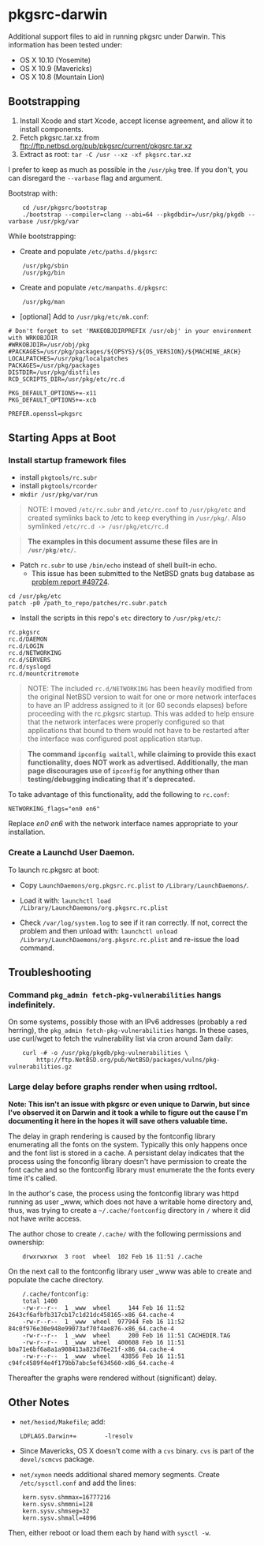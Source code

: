pkgsrc-darwin
=============
Additional support files to aid in running pkgsrc under Darwin.
This information has been tested under:

* OS X 10.10 (Yosemite)
* OS X 10.9 (Mavericks)
* OS X 10.8 (Mountain Lion)

## Bootstrapping

1. Install Xcode and start Xcode, accept license agreement, and allow it to install components. 
2. Fetch pkgsrc.tar.xz from ftp://ftp.netbsd.org/pub/pkgsrc/current/pkgsrc.tar.xz
3. Extract as root: ```tar -C /usr --xz -xf pkgsrc.tar.xz```

I prefer to keep as much as possible in the ```/usr/pkg``` tree. If you don't, you can disregard the ```--varbase``` flag and argument.

Bootstrap with:
```
    cd /usr/pkgsrc/bootstrap
    ./bootstrap --compiler=clang --abi=64 --pkgdbdir=/usr/pkg/pkgdb --varbase /usr/pkg/var
```

While bootstrapping:

*  Create and populate ```/etc/paths.d/pkgsrc```:
```
    /usr/pkg/sbin
    /usr/pkg/bin
```

* Create and populate ```/etc/manpaths.d/pkgsrc```:
```
    /usr/pkg/man
```

* [optional] Add to ```/usr/pkg/etc/mk.conf```:
```
# Don't forget to set 'MAKEOBJDIRPREFIX /usr/obj' in your environment with WRKOBJDIR
#WRKOBJDIR=/usr/obj/pkg
#PACKAGES=/usr/pkg/packages/${OPSYS}/${OS_VERSION}/${MACHINE_ARCH}
LOCALPATCHES=/usr/pkg/localpatches
PACKAGES=/usr/pkg/packages
DISTDIR=/usr/pkg/distfiles
RCD_SCRIPTS_DIR=/usr/pkg/etc/rc.d

PKG_DEFAULT_OPTIONS+=-x11
PKG_DEFAULT_OPTIONS+=-xcb

PREFER.openssl=pkgsrc
```

## Starting Apps at Boot

### Install startup framework files

* install ```pkgtools/rc.subr```
* install ```pkgtools/rcorder```
* ```mkdir /usr/pkg/var/run```

>NOTE: I moved ```/etc/rc.subr``` and ```/etc/rc.conf``` to ```/usr/pkg/etc``` and created symlinks back to /etc to keep everything in ```/usr/pkg/```.  Also symlinked ```/etc/rc.d -> /usr/pkg/etc/rc.d```

>**The examples in this document assume these files are in ```/usr/pkg/etc/```.**

* Patch ```rc.subr``` to use ```/bin/echo``` instead of shell built-in echo.
    * This issue has been submitted to the NetBSD gnats bug database as [problem report #49724](http://gnats.netbsd.org/cgi-bin/query-pr-single.pl?number=49724).


```
cd /usr/pkg/etc
patch -p0 /path_to_repo/patches/rc.subr.patch
```

* Install the scripts in this repo's ```etc``` directory to ```/usr/pkg/etc/```:
```
rc.pkgsrc
rc.d/DAEMON
rc.d/LOGIN
rc.d/NETWORKING
rc.d/SERVERS
rc.d/syslogd
rc.d/mountcritremote
```

>NOTE: The included ```rc.d/NETWORKING``` has been heavily modified from the original NetBSD version to wait for one or more network interfaces to have an IP address assigned to it (or 60 seconds elapses) before proceeding with the rc.pkgsrc startup. This was added to help ensure that the network interfaces were properly configured so that applications that bound to them would not have to be restarted after the interface was configured post application startup.

>**The command ```ipconfig waitall```, while claiming to provide this exact functionality, does NOT work as advertised. Additionally, the man page discourages use of ```ipconfig``` for anything other than testing/debugging indicating that it's deprecated.**

To take advantage of this functionality, add the following to ```rc.conf```:

```
NETWORKING_flags="en0 en6"
```

Replace *en0 en6* with the network interface names appropriate to your installation.

### Create a Launchd User Daemon.

To launch rc.pkgsrc at boot:

* Copy ```LaunchDaemons/org.pkgsrc.rc.plist``` to ```/Library/LaunchDaemons/```.

* Load it with:
```launchctl load /Library/LaunchDaemons/org.pkgsrc.rc.plist```

* Check ```/var/log/system.log``` to see if it ran correctly. If not, correct the problem and then unload with:
```launchctl unload /Library/LaunchDaemons/org.pkgsrc.rc.plist```
and re-issue the load command.

## Troubleshooting

### Command ```pkg_admin fetch-pkg-vulnerabilities``` hangs indefinitely.

On some systems, possibly those with an IPv6 addresses (probably a red herring), the ```pkg_admin fetch-pkg-vulnerabilities``` hangs.  In these cases, use curl/wget to fetch the vulnerability list via cron around 3am daily:

```
    curl -# -o /usr/pkg/pkgdb/pkg-vulnerabilities \
	    http://ftp.NetBSD.org/pub/NetBSD/packages/vulns/pkg-vulnerabilities.gz
```

### Large delay before graphs render when using rrdtool.

**Note: This isn't an issue with pkgsrc or even unique to Darwin, but since I've observed it on Darwin and it took a while to figure out the cause I'm documenting it here in the hopes it will save others valuable time.**

The delay in graph rendering is caused by the fontconfig library enumerating all the fonts on the system. Typically this only happens once and the font list is stored in a cache.  A persistant delay indicates that the process using the fonconfig library doesn't have permission to create the font cache and so the fontconfig library must enumerate the the fonts every time it's called.

In the author's case, the process using the fontconfig library was httpd running as user _www, which does not have a writable home directory and, thus, was trying to create a ```~/.cache/fontconfig``` directory in ```/``` where it did not have write access.

The author chose to create ```/.cache/``` with the following permissions and ownership:
```
    drwxrwxrwx  3 root  wheel  102 Feb 16 11:51 /.cache
```
On the next call to the fontconfig library user _www was able to create and populate the cache directory.
```
    /.cache/fontconfig:
    total 1400
    -rw-r--r--  1 _www  wheel     144 Feb 16 11:52 2643cf6afbfb317cb17c1d21dc458165-x86_64.cache-4
    -rw-r--r--  1 _www  wheel  977944 Feb 16 11:52 84c0f976e30e948e99073af70f4ae876-x86_64.cache-4
    -rw-r--r--  1 _www  wheel     200 Feb 16 11:51 CACHEDIR.TAG
    -rw-r--r--  1 _www  wheel  400608 Feb 16 11:51 b0a71e6bf6a8a1a908413a823d76e21f-x86_64.cache-4
    -rw-r--r--  1 _www  wheel   43856 Feb 16 11:51 c94fc4589f4e4f179bb7abc5ef634560-x86_64.cache-4
```

Thereafter the graphs were rendered without (significant) delay.

## Other Notes

* ```net/hesiod/Makefile```; add:

    ```LDFLAGS.Darwin+=        -lresolv```

* Since Mavericks, OS X doesn't come with a ```cvs``` binary. ```cvs``` is part of the ```devel/scmcvs``` package.

* ```net/xymon``` needs additional shared memory segments. Create ```/etc/sysctl.conf``` and add the lines:

```
    kern.sysv.shmmax=16777216
    kern.sysv.shmmni=128
    kern.sysv.shmseg=32
    kern.sysv.shmall=4096
```

Then, either reboot or load them each by hand with ```sysctl -w```.
